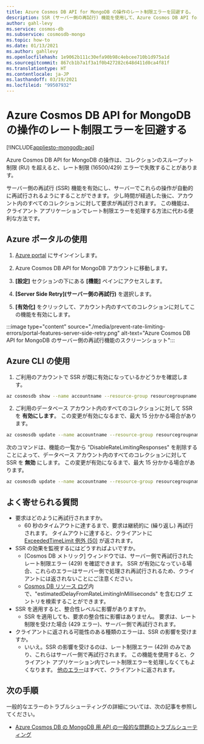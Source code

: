```yaml
---
title: Azure Cosmos DB API for MongoDB の操作のレート制限エラーを回避する。
description: SSR (サーバー側の再試行) 機能を使用して、Azure Cosmos DB API for MongoDB の操作がレート制限エラーに到達しないようにする方法について説明します。
author: gahl-levy
ms.service: cosmos-db
ms.subservice: cosmosdb-mongo
ms.topic: how-to
ms.date: 01/13/2021
ms.author: gahllevy
ms.openlocfilehash: 1e9062b111c30efa90b98c4ebcee710b1d975a1d
ms.sourcegitcommit: 867cb1b7a1f3a1f0b427282c648d411d0ca4f81f
ms.translationtype: HT
ms.contentlocale: ja-JP
ms.lasthandoff: 03/19/2021
ms.locfileid: "99507932"
---
```

# <a name="prevent-rate-limiting-errors-for-azure-cosmos-db-api-for-mongodb-operations"></a>Azure Cosmos DB API for MongoDB の操作のレート制限エラーを回避する
[!INCLUDE[appliesto-mongodb-api](includes/appliesto-mongodb-api.md)]

Azure Cosmos DB API for MongoDB の操作は、コレクションのスループット制限 (RU) を超えると、レート制限 (16500/429) エラーで失敗することがあります。 

サーバー側の再試行 (SSR) 機能を有効にし、サーバーでこれらの操作が自動的に再試行されるようにすることができます。 少し時間が経過した後に、アカウント内のすべてのコレクションに対して要求が再試行されます。 この機能は、クライアント アプリケーションでレート制限エラーを処理する方法に代わる便利な方法です。

## <a name="use-the-azure-portal"></a>Azure ポータルの使用

1. [Azure portal](https://portal.azure.com/) にサインインします。

1. Azure Cosmos DB API for MongoDB アカウントに移動します。

1. **[設定]** セクションの下にある **[機能]** ペインにアクセスします。

1. **[Server Side Retry]\(サーバー側の再試行\)** を選択します。

1. **[有効化]** をクリックして、アカウント内のすべてのコレクションに対してこの機能を有効にします。

:::image type="content" source="./media/prevent-rate-limiting-errors/portal-features-server-side-retry.png" alt-text="Azure Cosmos DB API for MongoDB のサーバー側の再試行機能のスクリーンショット":::

## <a name="use-the-azure-cli"></a>Azure CLI の使用

1. ご利用のアカウントで SSR が既に有効になっているかどうかを確認します。
```bash
az cosmosdb show --name accountname --resource-group resourcegroupname
```
2. ご利用のデータベース アカウント内のすべてのコレクションに対して SSR を **有効にします**。 この変更が有効になるまで、最大 15 分かかる場合があります。
```bash
az cosmosdb update --name accountname --resource-group resourcegroupname --capabilities EnableMongo DisableRateLimitingResponses
```
次のコマンドは、機能の一覧から "DisableRateLimitingResponses" を削除することによって、データベース アカウント内のすべてのコレクションに対して SSR を **無効** にします。 この変更が有効になるまで、最大 15 分かかる場合があります。
```bash
az cosmosdb update --name accountname --resource-group resourcegroupname --capabilities EnableMongo
```

## <a name="frequently-asked-questions"></a>よく寄せられる質問
* 要求はどのように再試行されますか。
    * 60 秒のタイムアウトに達するまで、要求は継続的に (繰り返し) 再試行されます。 タイムアウトに達すると、クライアントに [ExceededTimeLimit 例外 (50)](mongodb-troubleshoot.md) が返されます。
*  SSR の効果を監視するにはどうすればよいですか。
    *  [Cosmos DB メトリック] ウィンドウでは、サーバー側で再試行されたレート制限エラー (429) を確認できます。 SSR が有効になっている場合、これらのエラーはサーバー側で処理され再試行されるため、クライアントには返されないことにご注意ください。 
    *  [Cosmos DB リソース ログ](cosmosdb-monitor-resource-logs.md)内で、"estimatedDelayFromRateLimitingInMilliseconds" を含むログ エントリを検索することができます。
*  SSR を適用すると、整合性レベルに影響がありますか。
    *  SSR を適用しても、要求の整合性に影響はありません。 要求は、レート制限を受けた場合 (429 エラー)、サーバー側で再試行されます。 
*  クライアントに返される可能性のある種類のエラーは、SSR の影響を受けますか。
    *  いいえ。SSR の影響を受けるのは、レート制限エラー (429) のみであり、これらはサーバー側で再試行されます。 この機能を使用すると、クライアント アプリケーション内でレート制限エラーを処理しなくてもよくなります。 [他のエラー](mongodb-troubleshoot.md)はすべて、クライアントに返されます。 

## <a name="next-steps"></a>次の手順

一般的なエラーのトラブルシューティングの詳細については、次の記事を参照してください。

* [Azure Cosmos DB の MongoDB 用 API の一般的な問題のトラブルシューティング](mongodb-troubleshoot.md)
